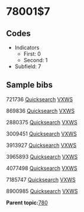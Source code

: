 # 78001$7

## Codes

-   Indicators
    -   First: 0
    -   Second: 1
-   Subfield: 7

## Sample bibs

721736 [Quicksearch](https://search.library.yale.edu/catalog/721736) [VXWS](http://prodorbis.library.yale.edu:7014/vxws/GetHoldingsService?bibId=721736)

869836 [Quicksearch](https://search.library.yale.edu/catalog/869836) [VXWS](http://prodorbis.library.yale.edu:7014/vxws/GetHoldingsService?bibId=869836)

2880375 [Quicksearch](https://search.library.yale.edu/catalog/2880375) [VXWS](http://prodorbis.library.yale.edu:7014/vxws/GetHoldingsService?bibId=2880375)

3009451 [Quicksearch](https://search.library.yale.edu/catalog/3009451) [VXWS](http://prodorbis.library.yale.edu:7014/vxws/GetHoldingsService?bibId=3009451)

3913927 [Quicksearch](https://search.library.yale.edu/catalog/3913927) [VXWS](http://prodorbis.library.yale.edu:7014/vxws/GetHoldingsService?bibId=3913927)

3965893 [Quicksearch](https://search.library.yale.edu/catalog/3965893) [VXWS](http://prodorbis.library.yale.edu:7014/vxws/GetHoldingsService?bibId=3965893)

4077498 [Quicksearch](https://search.library.yale.edu/catalog/4077498) [VXWS](http://prodorbis.library.yale.edu:7014/vxws/GetHoldingsService?bibId=4077498)

7185747 [Quicksearch](https://search.library.yale.edu/catalog/7185747) [VXWS](http://prodorbis.library.yale.edu:7014/vxws/GetHoldingsService?bibId=7185747)

8900985 [Quicksearch](https://search.library.yale.edu/catalog/8900985) [VXWS](http://prodorbis.library.yale.edu:7014/vxws/GetHoldingsService?bibId=8900985)

**Parent topic:**[780](../../tags/780/780.md)

